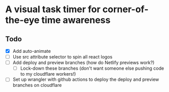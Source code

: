 # A visual task timer for corner-of-the-eye time awareness

## Todo

- [x] Add auto-animate
- [ ] Use src attribute selector to spin all react logos
- [ ] Add deploy and preview branches (how do Netlify previews work?)
  - [ ] Lock-down these branches (don't want someone else pushing code to my cloudflare workers!)
- [ ] Set up wrangler with github actions to deploy the deploy and preview branches on cloudflare
